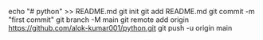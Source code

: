 echo "# python" >> README.md
git init
git add README.md
git commit -m "first commit"
git branch -M main
git remote add origin https://github.com/alok-kumar001/python.git
git push -u origin main
